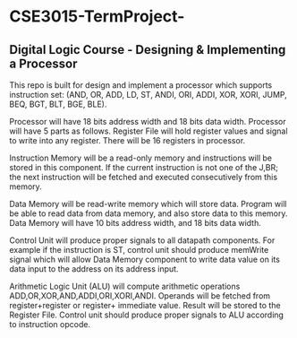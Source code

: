 # CSE3015-TermProject-
Digital Logic Course - Designing & Implementing a Processor
-------------------------------------------------------------------
This repo is built for design and implement a processor which supports instruction set: (AND, OR, ADD, LD, ST, ANDI, ORI, ADDI, XOR, XORI, JUMP, BEQ, BGT, BLT, BGE, BLE).

  Processor will have 18 bits address width and 18 bits data width. Processor will have 5 parts as follows. Register File will hold register values and signal to write 
into any register. There will be 16 registers in processor. 

  Instruction Memory will be a read-only memory and instructions will be stored in this component. If the current instruction is not one of the J,BR; 
the next instruction will be fetched and executed consecutively from this memory. 

  Data Memory will be read-write memory which will store data. Program will be able to read data from data memory, and also store data to this memory. Data
Memory will have 10 bits address width, and 18 bits data width. 

  Control Unit will produce proper signals to all datapath components. For example if the instruction is ST, control unit should produce
memWrite signal which will allow Data Memory component to write data value on its data input to the address on its address input. 

  Arithmetic Logic Unit (ALU) will compute arithmetic operations ADD,OR,XOR,AND,ADDI,ORI,XORI,ANDI. Operands will be fetched from register+register or register+
immediate value. Result will be stored to the Register File. Control unit should produce proper signals to ALU according to instruction opcode.
